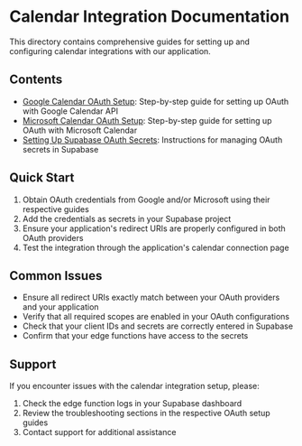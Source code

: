 
# Calendar Integration Documentation

This directory contains comprehensive guides for setting up and configuring calendar integrations with our application.

## Contents

- [Google Calendar OAuth Setup](./google-calendar-oauth-setup.md): Step-by-step guide for setting up OAuth with Google Calendar API
- [Microsoft Calendar OAuth Setup](./microsoft-calendar-oauth-setup.md): Step-by-step guide for setting up OAuth with Microsoft Calendar
- [Setting Up Supabase OAuth Secrets](./setting-up-supabase-oauth-secrets.md): Instructions for managing OAuth secrets in Supabase

## Quick Start

1. Obtain OAuth credentials from Google and/or Microsoft using their respective guides
2. Add the credentials as secrets in your Supabase project
3. Ensure your application's redirect URIs are properly configured in both OAuth providers
4. Test the integration through the application's calendar connection page

## Common Issues

- Ensure all redirect URIs exactly match between your OAuth providers and your application
- Verify that all required scopes are enabled in your OAuth configurations
- Check that your client IDs and secrets are correctly entered in Supabase
- Confirm that your edge functions have access to the secrets

## Support

If you encounter issues with the calendar integration setup, please:

1. Check the edge function logs in your Supabase dashboard
2. Review the troubleshooting sections in the respective OAuth setup guides
3. Contact support for additional assistance
